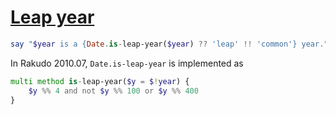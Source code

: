 [1]: https://rosettacode.org/wiki/Leap_year

# [Leap year][1]

```raku
say "$year is a {Date.is-leap-year($year) ?? 'leap' !! 'common'} year."
```


In Rakudo 2010.07, `Date.is-leap-year` is implemented as

```raku
multi method is-leap-year($y = $!year) {
    $y %% 4 and not $y %% 100 or $y %% 400
}
```